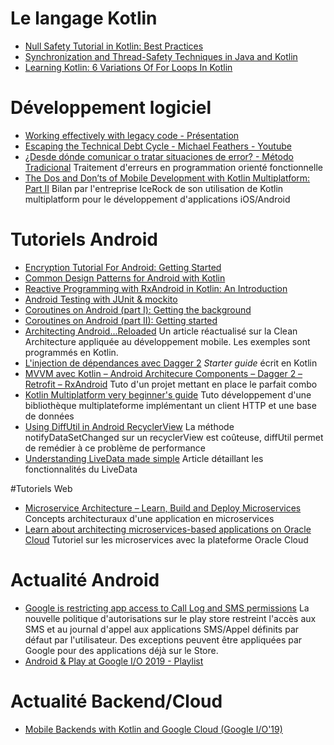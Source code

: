 # Le langage Kotlin
* [Null Safety Tutorial in Kotlin: Best Practices](https://www.raywenderlich.com/436090-null-safety-tutorial-in-kotlin-best-practices)
* [Synchronization and Thread-Safety Techniques in Java and Kotlin](https://proandroiddev.com/synchronization-and-thread-safety-techniques-in-java-and-kotlin-f63506370e6d)
* [Learning Kotlin: 6 Variations Of For Loops In Kotlin](https://www.youtube.com/watch?v=9j7lQhMl3Lc&amp;feature=youtu.be)

# Développement logiciel
* [Working effectively with legacy code - Présentation](https://www.slideshare.net/nashjain/working-effectively-with-legacy-code-presentation)
* [Escaping the Technical Debt Cycle - Michael Feathers - Youtube](https://www.youtube.com/watch?v=7hL6g1aTGvo)
* [¿Desde dónde comunicar o tratar situaciones de error? - Método Tradicional](http://xurxodev.com/desde-donde-comunicar-o-tratar-errores-parte-2/) Traitement d'erreurs en programmation orienté fonctionnelle
* [The Dos and Don’ts of Mobile Development with Kotlin Multiplatform: Part II](https://blog.usejournal.com/the-dos-and-donts-of-mobile-development-with-kotlin-multiplatform-part-ii-d318dae8475b) Bilan par l'entreprise IceRock de son utilisation de Kotlin multiplatform  pour le développement d'applications iOS/Android

# Tutoriels Android
* [Encryption Tutorial For Android: Getting Started](https://www.raywenderlich.com/778533-encryption-tutorial-for-android-getting-started)
* [Common Design Patterns for Android with Kotlin](https://www.raywenderlich.com/470-common-design-patterns-for-android-with-kotlin)
* [Reactive Programming with RxAndroid in Kotlin: An Introduction](https://www.raywenderlich.com/384-reactive-programming-with-rxandroid-in-kotlin-an-introduction)
* [Android Testing with JUnit & mockito](https://medium.com/@Shahawi/android-testing-with-junit-mockito-d40b5f6c68a7)
* [Coroutines on Android (part I): Getting the background](https://medium.com/androiddevelopers/coroutines-on-android-part-i-getting-the-background-3e0e54d20bb)
* [Coroutines on Android (part II): Getting started](https://medium.com/androiddevelopers/coroutines-on-android-part-ii-getting-started-3bff117176dd)
* [Architecting Android...Reloaded](https://fernandocejas.com/2018/05/07/architecting-android-reloaded/) Un article réactualisé sur la Clean Architecture appliquée au développement mobile. Les exemples sont programmés en Kotlin.
* [L'injection de dépendances avec Dagger 2](https://www.raywenderlich.com/262-dependency-injection-in-android-with-dagger-2-and-kotlin) *Starter guide* écrit en Kotlin
* [MVVM avec Kotlin – Android Architecure Components – Dagger 2 – Retrofit – RxAndroid](http://sebastienlaunay.fr/mvvm/) Tuto d'un projet mettant en place le parfait combo
* [Kotlin Multiplatform very beginner's guide](https://proandroiddev.com/kotlin-multiplatform-very-beginners-guide-part-1-6419f74afa0f) Tuto développement d'une bibliothèque multiplateforme implémentant un client HTTP et une base de données
* [Using DiffUtil in Android RecyclerView](https://medium.com/@iammert/using-diffutil-in-android-recyclerview-bdca8e4fbb00) La méthode notifyDataSetChanged sur un recyclerView est coûteuse, diffUtil permet de remédier à ce problème de performance
* [Understanding LiveData made simple](https://medium.com/@elye.project/understanding-live-data-made-simple-a820fcd7b4d0) Article détaillant les fonctionnalités du LiveData

#Tutoriels Web
* [Microservice Architecture – Learn, Build and Deploy Microservices](https://www.edureka.co/blog/microservice-architecture/) Concepts architecturaux d'une application en microservices
* [Learn about architecting microservices-based applications on Oracle Cloud](https://docs.oracle.com/en/solutions/learn-architect-microservice/index.html#GUID-BDCEFE30-C883-45D5-B2E6-325C241388A5) Tutoriel sur les microservices avec la plateforme Oracle Cloud

# Actualité Android
* [Google is restricting app access to Call Log and SMS permissions](https://www.xda-developers.com/google-play-developer-policy-call-log-sms/) La nouvelle politique d'autorisations sur le play store restreint l'accès aux SMS et au journal d'appel aux applications SMS/Appel définits par défaut par l'utilisateur. Des exceptions peuvent être appliquées par Google pour des applications déjà sur le Store.
* [Android & Play at Google I/O 2019 - Playlist](https://www.youtube.com/playlist?list=PLWz5rJ2EKKc9FfSQIRXEWyWpHD6TtwxMM)

# Actualité Backend/Cloud
* [Mobile Backends with Kotlin and Google Cloud (Google I/O'19)](https://www.youtube.com/watch?v=zjWOMBdPbsI)
